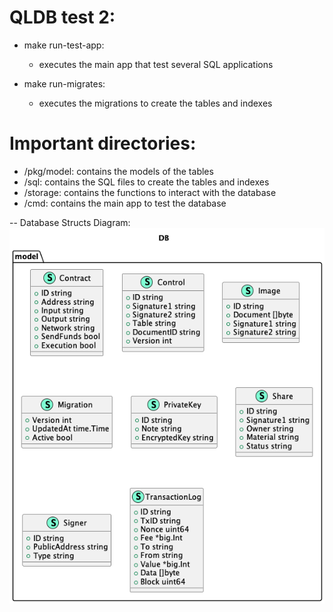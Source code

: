 # QLDB test 2:
- make run-test-app:
  - executes the main app that test several SQL applications

- make run-migrates:
  - executes the migrations to create the tables and indexes

# Important directories:
- /pkg/model: contains the models of the tables
- /sql: contains the SQL files to create the tables and indexes
- /storage: contains the functions to interact with the database
- /cmd: contains the main app to test the database

-- Database Structs Diagram:
![Database Structs Diagram](diagrams/classes-DB.png)